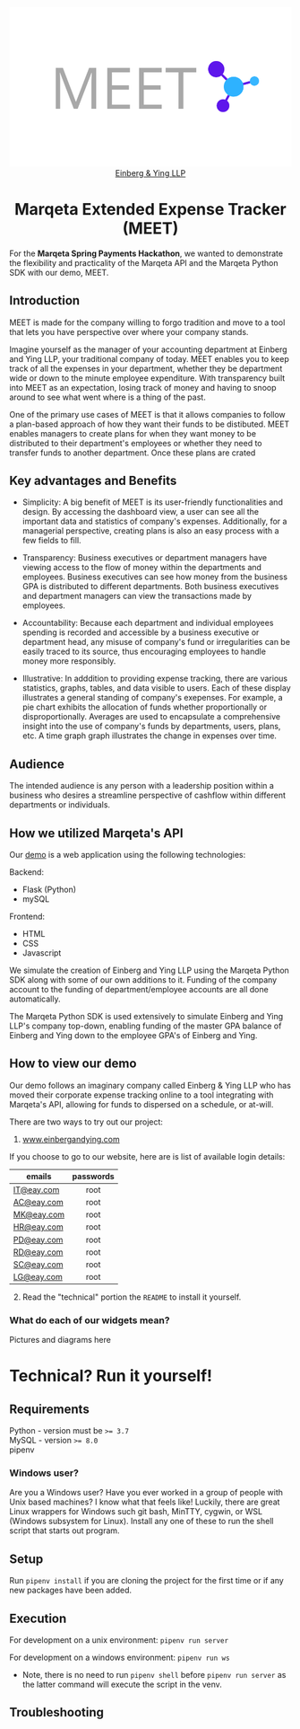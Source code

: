 <p align="center">
  <a href="https://www.einbergandying.com" target="_blank">
    <img src="static/images/MEET_Landscape.png">
  </a>
  <a href="https://www.einbergandying.com" target="_blank">Einberg & Ying LLP</a>
</p>

<div align="center">
  <h1>Marqeta Extended Expense Tracker (MEET)</h1>
</div>

For the **Marqeta Spring Payments Hackathon**, we wanted to demonstrate the flexibility and practicality of the Marqeta API and the Marqeta Python SDK with our demo, MEET.

## Introduction

MEET is made for the company willing to forgo tradition and move to a tool that lets you have perspective over where your company stands.

Imagine yourself as the manager of your accounting department at Einberg and Ying LLP, your traditional company of today. MEET enables you to keep track of all the expenses in your department, whether they be department wide or down to the minute employee expenditure. With transparency built into MEET as an expectation, losing track of money and having to snoop around to see what went where is a thing of the past.

One of the primary use cases of MEET is that it allows companies to follow a plan-based approach of how they want their funds to be distibuted. MEET enables managers to create plans for when they want money to be distributed to their department's employees or whether they need to transfer funds to another department. Once these plans are crated 

## Key advantages and Benefits
- Simplicity: A big benefit of MEET is its user-friendly functionalities and design. By accessing the dashboard view, a user can see all the important data and statistics of company's expenses. Additionally, for a managerial perspective, creating plans is also an easy process with a few fields to fill.

- Transparency: Business executives or department managers have viewing access to the flow of money within the departments and employees. Business executives can see how money from the business GPA is distributed to different departments. Both business executives and department managers can view the transactions made by employees.

- Accountability: Because each department and individual employees spending is recorded and accessible by a business executive or department head, any misuse of company's fund or irregularities can be easily traced to its source, thus encouraging employees to handle money more responsibly. 

- Illustrative: In adddition to providing expense tracking, there are various statistics, graphs, tables, and data visible to users. Each of these display illustrates a general standing of company's exepenses. For example, a pie chart exhibits the allocation of funds whether proportionally or disproportionally. Averages are used to encapsulate a comprehensive insight into the use of company's funds by departments, users, plans, etc. A time graph graph illustrates the change in expenses over time. 


## Audience
The intended audience is any person with a leadership position within a business who desires a streamline perspective of cashflow within different departments or individuals. 


## How we utilized Marqeta's API

Our [demo](#demo) is a web application using the following technologies:

Backend:

- Flask (Python)
- mySQL

Frontend:

- HTML
- CSS
- Javascript

We simulate the creation of Einberg and Ying LLP using the Marqeta Python SDK along with some of our own additions to it. Funding of the company account to the funding of department/employee accounts are all done automatically.

The Marqeta Python SDK is used extensively to simulate Einberg and Ying LLP's company top-down, enabling funding of the master GPA balance of Einberg and Ying down to the employee GPA's of Einberg and Ying.

## How to view our demo

Our demo follows an imaginary company called Einberg & Ying LLP who has moved their corporate expense tracking online to a tool integrating with Marqeta's API, allowing for funds to dispersed on a schedule, or at-will.

There are two ways to try out our project:

1. www.einbergandying.com

If you choose to go to our website, here are is list of available login details:

| emails  | passwords  |
|---------|:----------:|
|IT@eay.com         |    root    |
|AC@eay.com         |    root    |
| MK@eay.com        |    root    |
| HR@eay.com        |    root    |
| PD@eay.com        |    root    |
| RD@eay.com        |    root    |
| SC@eay.com        |    root    |
| LG@eay.com        |    root    |

2. Read the "technical" portion the `README` to install it yourself.

### What do each of our widgets mean?
Pictures and diagrams here

# Technical? Run it yourself!

## Requirements

Python - version must be `>= 3.7`  
MySQL - version `>= 8.0`  
pipenv

### Windows user?
Are you a Windows user? Have you ever worked in a group of people with Unix based machines? I know what that feels like!
Luckily, there are great Linux wrappers for Windows such git bash, MinTTY, cygwin, or WSL (Windows subsystem for Linux).
Install any one of these to run the shell script that starts out program.    

## Setup

Run `pipenv install` if you are cloning the project for the first time or if any new packages have been added.

## Execution

For development on a unix environment: `pipenv run server`

For development on a windows environment: `pipenv run ws`

- Note, there is no need to run `pipenv shell` before `pipenv run server` as the latter command will execute the script in the venv.

## Troubleshooting

